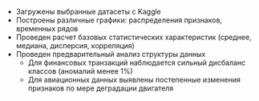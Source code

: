 - Загружены выбранные датасеты с Kaggle
- Построены различные графики: распределения признаков, временных рядов
- Проведен расчет базовых статистических характеристик (среднее, медиана, дисперсия, корреляция)
- Проведен предварительный анализ структуры данных
	- Для финансовых транзакций наблюдается сильный дисбаланс классов (аномалий менее 1%)
	- Для авиационных данных выявлены постепенные изменения признаков по мере деградации двигателя
